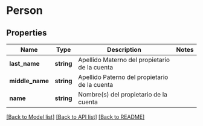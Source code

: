 # Person

## Properties
Name | Type | Description | Notes
------------ | ------------- | ------------- | -------------
**last_name** | **string** | Apellido Materno del propietario de la cuenta | 
**middle_name** | **string** | Apellido Paterno del propietario de la cuenta | 
**name** | **string** | Nombre(s) del propietario de la cuenta | 

[[Back to Model list]](../../README.md#documentation-for-models) [[Back to API list]](../../README.md#documentation-for-api-endpoints) [[Back to README]](../../README.md)

